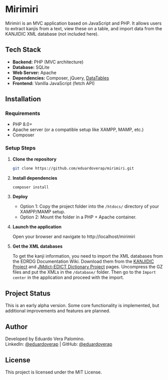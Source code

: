 # Mirimiri

Mirimiri is an MVC application based on JavaScript and PHP. It allows users to extract kanjis from a text, view these on a table, and import data from the KANJIDIC XML database (not included here).

## Tech Stack

- **Backend:** PHP (MVC architecture)
- **Database:** SQLite
- **Web Server:** Apache
- **Dependencies:** Composer, jQuery, [DataTables](https://datatables.net/)
- **Frontend:** Vanilla JavaScript (fetch API)

## Installation

### Requirements

- PHP 8.0+  
- Apache server (or a compatible setup like XAMPP, MAMP, etc.)  
- Composer

### Setup Steps

1. **Clone the repository**

   ```bash
   git clone https://github.com/eduardoverap/mirimiri.git

2. **Install dependencies**

   ```bash
   composer install

3. **Deploy**

   - Option 1: Copy the project folder into the `/htdocs/` directory of your XAMPP/MAMP setup.
   - Option 2: Mount the folder in a PHP + Apache container.

4. **Launch the application**

   Open your browser and navigate to http://localhost/mirimiri

5. **Get the XML databases**

   To get the kanji information, you need to import the XML databases from the EDRDG Documentation Wiki. Download them from the [KANJIDIC Project](https://www.edrdg.org/wiki/KANJIDIC_Project.html) and [JMdict-EDICT Dictionary Project](https://www.edrdg.org/wiki/JMdict-EDICT_Dictionary_Project.html) pages. Uncompress the GZ files and put the XMLs in the `/database/` folder. Then go to the `Import center` in the application and proceed with the import.

## Project Status

This is an early alpha version. Some core functionality is implemented, but additional improvements and features are planned.

## Author

Developed by Eduardo Vera Palomino.  
LinkedIn: [@eduardoverap](https://www.linkedin.com/in/eduardoverap/) | GitHub: [@eduardoverap](https://github.com/eduardoverap/)

## License

This project is licensed under the MIT License.